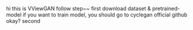 hi this is VViewGAN
follow step~~
first download dataset & pretrained-model
if you want to train model, you should go to cyclegan official github okay?
second 
